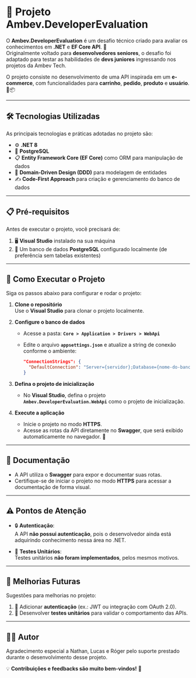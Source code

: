 # 🚀 Projeto Ambev.DeveloperEvaluation  

O **Ambev.DeveloperEvaluation** é um desafio técnico criado para avaliar os conhecimentos em **.NET** e **EF Core API**. 🎯  
Originalmente voltado para **desenvolvedores seniores**, o desafio foi adaptado para testar as habilidades de **devs juniores** ingressando nos projetos da Ambev Tech.  

O projeto consiste no desenvolvimento de uma API inspirada em um **e-commerce**, com funcionalidades para **carrinho**, **pedido**, **produto** e **usuário**. 🛒📦  

---

## 🛠️ Tecnologias Utilizadas  

As principais tecnologias e práticas adotadas no projeto são:  

- ⚙️ **.NET 8**  
- 🐘 **PostgreSQL**  
- 📋 **Entity Framework Core (EF Core)** como ORM para manipulação de dados  
- 🧩 **Domain-Driven Design (DDD)** para modelagem de entidades  
- ✍️ **Code-First Approach** para criação e gerenciamento do banco de dados  

---

## 📋 Pré-requisitos  

Antes de executar o projeto, você precisará de:  

1. 🖥️ **Visual Studio** instalado na sua máquina  
2. 🐘 Um banco de dados **PostgreSQL** configurado localmente (de preferência sem tabelas existentes)  

---

## 🚀 Como Executar o Projeto  

Siga os passos abaixo para configurar e rodar o projeto:  

1. **Clone o repositório**  
   Use o **Visual Studio** para clonar o projeto localmente.  

2. **Configure o banco de dados**  
   - Acesse a pasta: **`Core > Application > Drivers > WebApi`**  
   - Edite o arquivo **`appsettings.json`** e atualize a string de conexão conforme o ambiente:  

     ```json
     "ConnectionStrings": {
       "DefaultConnection": "Server={servidor};Database={nome-do-banco};User Id={usuário};Password={senha};TrustServerCertificate=True"
     }
     ```  

3. **Defina o projeto de inicialização**  
   - No **Visual Studio**, defina o projeto **`Ambev.DeveloperEvaluation.WebApi`** como o projeto de inicialização.  

4. **Execute a aplicação**  
   - Inicie o projeto no modo **HTTPS**.  
   - Acesse as rotas da API diretamente no **Swagger**, que será exibido automaticamente no navegador. 🧭  

---

## 📖 Documentação  

- A API utiliza o **Swagger** para expor e documentar suas rotas.  
- Certifique-se de iniciar o projeto no modo **HTTPS** para acessar a documentação de forma visual.  

---

## ⚠️ Pontos de Atenção  

- 🔒 **Autenticação**:  
  A API **não possui autenticação**, pois o desenvolvedor ainda está adquirindo conhecimento nessa área no .NET.  

- 🧪 **Testes Unitários**:  
  Testes unitários **não foram implementados**, pelos mesmos motivos.  

---

## 🔧 Melhorias Futuras  

Sugestões para melhorias no projeto:  

1. 🔐 Adicionar **autenticação** (ex.: JWT ou integração com OAuth 2.0).  
2. 🧪 Desenvolver **testes unitários** para validar o comportamento das APIs.  

---

## 👨‍💻 Autor  

Agradecimento especial a Nathan, Lucas e Róger pelo suporte prestado durante o desenvolvimento desse projeto.

💡 **Contribuições e feedbacks são muito bem-vindos!** 🚀  
